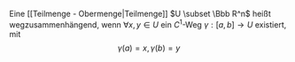 Eine [[Teilmenge - Obermenge|Teilmenge]] $U \subset \Bbb R^n$ heißt wegzusammenhängend, wenn $\forall x, y \in U$ ein $C^1$-Weg $\gamma: [a,b] \to U$ existiert, mit
$$\gamma(a) = x, \gamma(b) = y$$
